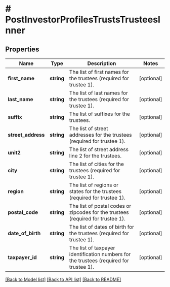 # # PostInvestorProfilesTrustsTrusteesInner

## Properties

Name | Type | Description | Notes
------------ | ------------- | ------------- | -------------
**first_name** | **string** | The list of first names for the trustees (required for trustee 1). | [optional]
**last_name** | **string** | The list of last names for the trustees (required for trustee 1). | [optional]
**suffix** | **string** | The list of suffixes for the trustees. | [optional]
**street_address** | **string** | The list of street addresses for the trustees (required for trustee 1). | [optional]
**unit2** | **string** | The list of street address line 2 for the trustees. | [optional]
**city** | **string** | The list of cities for the trustees (required for trustee 1). | [optional]
**region** | **string** | The list of regions or states for the trustees (required for trustee 1). | [optional]
**postal_code** | **string** | The list of postal codes or zipcodes for the trustees (required for trustee 1). | [optional]
**date_of_birth** | **string** | The list of dates of birth for the trustees (required for trustee 1). | [optional]
**taxpayer_id** | **string** | The list of taxpayer identification numbers for the trustees (required for trustee 1). | [optional]

[[Back to Model list]](../../README.md#models) [[Back to API list]](../../README.md#endpoints) [[Back to README]](../../README.md)
